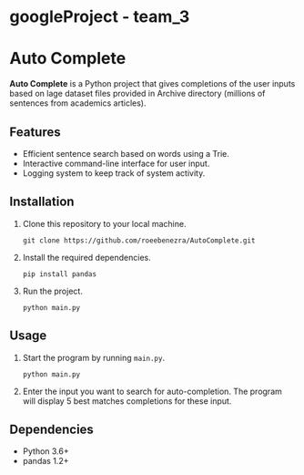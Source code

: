 # googleProject - team_3


# Auto Complete

**Auto Complete** is a Python project that gives completions
of the user inputs based on lage dataset files provided in Archive directory (millions of sentences from academics articles).


## Features

- Efficient sentence search based on words using a Trie.
- Interactive command-line interface for user input.
- Logging system to keep track of system activity.

## Installation

1. Clone this repository to your local machine.
   ```shell
   git clone https://github.com/roeebenezra/AutoComplete.git
   ```
2. Install the required dependencies.
   ```shell
   pip install pandas
   ```
3. Run the project.
   ```shell
   python main.py
   ```

## Usage

1. Start the program by running `main.py`.
   ```shell
   python main.py
   ```
2. Enter the input you want to search for auto-completion. The program will display 5 best matches completions for these input.

## Dependencies

- Python 3.6+
- pandas 1.2+


